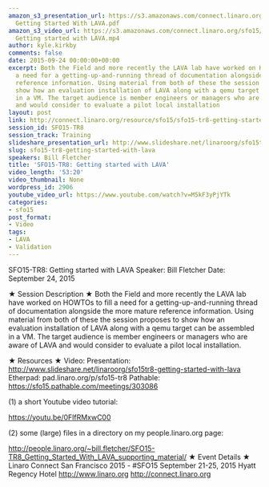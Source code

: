 ```yaml
---
amazon_s3_presentation_url: https://s3.amazonaws.com/connect.linaro.org/sfo15/Presentations/09-24-Thursday/SFO15-TR8-
  Getting Started With LAVA.pdf
amazon_s3_video_url: https://s3.amazonaws.com/connect.linaro.org/sfo15/Videos/09-24-Thursday/SFO15-TR8
  Getting started with LAVA.mp4
author: kyle.kirkby
comments: false
date: 2015-09-24 00:00:00+00:00
excerpt: Both the Field and more recently the LAVA lab have worked on HOWTOs to fill
  a need for a getting-up-and-running thread of documentation alongside the more mature
  reference information. Using material from both of these the session proposes to
  show how an evaluation installation of LAVA along with a qemu target can be assembled
  in a VM. The target audience is member engineers or managers who are aware of LAVA
  and would consider to evaluate a pilot local installation
layout: post
link: http://connect.linaro.org/resource/sfo15/sfo15-tr8-getting-started-with-lava/
session_id: SFO15-TR8
session_track: Training
slideshare_presentation_url: http://www.slideshare.net/linaroorg/sfo15tr8-getting-started-with-lava
slug: sfo15-tr8-getting-started-with-lava
speakers: Bill Fletcher
title: 'SFO15-TR8: Getting started with LAVA'
video_length: '53:20'
video_thumbnail: None
wordpress_id: 2906
youtube_video_url: https://www.youtube.com/watch?v=M5kF3yPjYTk
categories:
- sfo15
post_format:
- Video
tags:
- LAVA
- Validation
---
```


SFO15-TR8: Getting started with LAVA
Speaker:   Bill Fletcher
Date: September 24, 2015

★ Session Description ★
Both the Field and more recently the LAVA lab have worked on HOWTOs to fill a need for a getting-up-and-running thread of documentation alongside the more mature reference information. Using material from both of these the session proposes to show how an evaluation installation of LAVA along with a qemu target can be assembled in a VM. The target audience is member engineers or managers who are aware of LAVA and would consider to evaluate a pilot local installation.

★ Resources ★ 
Video: 
Presentation: http://www.slideshare.net/linaroorg/sfo15tr8-getting-started-with-lava
Etherpad: pad.linaro.org/p/sfo15-tr8
Pathable:  https://sfo15.pathable.com/meetings/303086                                                      

(1) a short Youtube video tutorial:

https://youtu.be/0FlfRMxwC00

(2) some (large) files in a directory on my people.linaro.org page:

http://people.linaro.org/~bill.fletcher/SFO15-TR8_Getting_Started_With_LAVA_supporting_material/
★ Event Details ★ 
Linaro Connect San Francisco 2015 - #SFO15 
September 21-25, 2015 
Hyatt Regency Hotel 
http://www.linaro.org
http://connect.linaro.org
